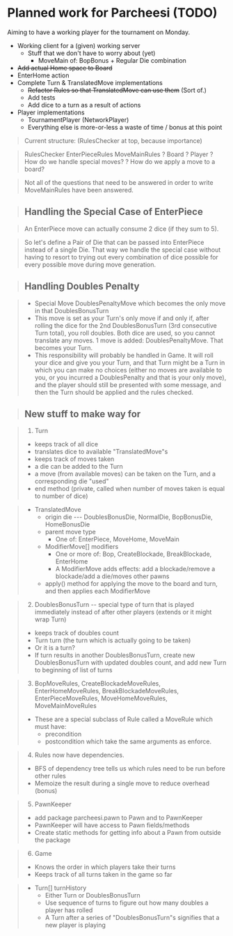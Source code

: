 # Planned work for Parcheesi (TODO)

Aiming to have a working player for the tournament on Monday.

* Working client for a (given) working server
  * Stuff that we don't have to worry about (yet)
    * MoveMain of: BopBonus + Regular Die combination
* ~~Add actual Home space to Board~~
* EnterHome action
* Complete Turn & TranslatedMove implementations
  * ~~Refactor Rules so that TranslatedMove can use them~~ (Sort of.)
  * Add tests
  * Add dice to a turn as a result of actions
* Player implementations
  * TournamentPlayer (NetworkPlayer)
  * Everything else is more-or-less a waste of time / bonus at this point

> Current structure: (RulesChecker at top, because importance)

> RulesChecker
>   EnterPieceRules
>   MoveMainRules
>     ? Board
>     ? Player
>     ? How do we handle special moves?
>     ? How do we apply a move to a board?

> Not all of the questions that need to be answered in order to write MoveMainRules have been
> answered.

> ## Handling the Special Case of EnterPiece

> An EnterPiece move can actually consume 2 dice (if they sum to 5).

> So let's define a Pair of Die that can be passed into EnterPiece instead of a single Die. That way
> we handle the special case without having to resort to trying out every combination of dice possible
> for every possible move during move generation.

> ## Handling Doubles Penalty

> - Special Move DoublesPenaltyMove which becomes the only move in that DoublesBonusTurn
> - This move is set as your Turn's only move if and only if, after rolling the dice for the 2nd
>   DoublesBonusTurn (3rd consecutive Turn total), you roll doubles. Both dice are used, so you cannot
>   translate any moves. 1 move is added: DoublesPenaltyMove. That becomes your Turn.
> - This responsibility will probably be handled in Game. It will roll your dice and give you your
>   Turn, and that Turn might be a Turn in which you can make no choices (either no moves are
>   available to you, or you incurred a DoublesPenalty and that is your only move), and the player
>   should still be presented with some message, and then the Turn should be applied and the rules
>   checked.

> ## New stuff to make way for

> 1. Turn
>   - keeps track of all dice
>   - translates dice to available "TranslatedMove"s
>   - keeps track of moves taken
>   - a die can be added to the Turn
>   - a move (from available moves) can be taken on the Turn, and a corresponding die "used"
>   - end method (private, called when number of moves taken is equal to number of dice)

>   - TranslatedMove
>     - origin die --- DoublesBonusDie, NormalDie, BopBonusDie, HomeBonusDie
>     - parent move type
>       - One of: EnterPiece, MoveHome, MoveMain
>     - ModifierMove[] modifiers
>       - One or more of: Bop, CreateBlockade, BreakBlockade, EnterHome
>       - A ModifierMove adds effects: add a blockade/remove a blockade/add a die/moves other pawns
>     - apply() method for applying the move to the board and turn, and then applies each ModifierMove

> 2. DoublesBonusTurn -- special type of turn that is played immediately instead of after other
>    players (extends or it might wrap Turn)
>   - keeps track of doubles count
>   - Turn turn (the turn which is actually going to be taken)
>   - Or it is a turn?
>   - If turn results in another DoublesBonusTurn, create new DoublesBonusTurn with updated doubles
>     count, and add new Turn to beginning of list of turns

> 3. BopMoveRules, CreateBlockadeMoveRules, EnterHomeMoveRules, BreakBlockadeMoveRules,
>    EnterPieceMoveRules, MoveHomeMoveRules, MoveMainMoveRules
>   - These are a special subclass of Rule called a MoveRule which must have:
>      - precondition
>      - postcondition
>      which take the same arguments as enforce.

> 4. Rules now have dependencies.
>   - BFS of dependency tree tells us which rules need to be run before other rules
>   - Memoize the result during a single move to reduce overhead (bonus)

> 5. PawnKeeper
>   - add package parcheesi.pawn to Pawn and to PawnKeeper
>   - PawnKeeper will have access to Pawn fields/methods
>   - Create static methods for getting info about a Pawn from outside the package

> 6. Game
>   - Knows the order in which players take their turns
>   - Keeps track of all turns taken in the game so far

>   - Turn[] turnHistory
>     - Either Turn or DoublesBonusTurn
>     - Use sequence of turns to figure out how many doubles a player has rolled
>     - A Turn after a series of "DoublesBonusTurn"s signifies that a new player is playing
